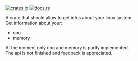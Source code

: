 [![crates.io](https://img.shields.io/crates/v/linux-info)](https://crates.io/crates/linux-info)
[![docs.rs](https://img.shields.io/docsrs/linux-info)](https://docs.rs/linux-info/)

A crate that should allow to get infos about your linux system.  
Get information about your:
- cpu
- memory

At the moment only cpu and memory is partly implemented.  
The api is not finished and feedback is appreciated.